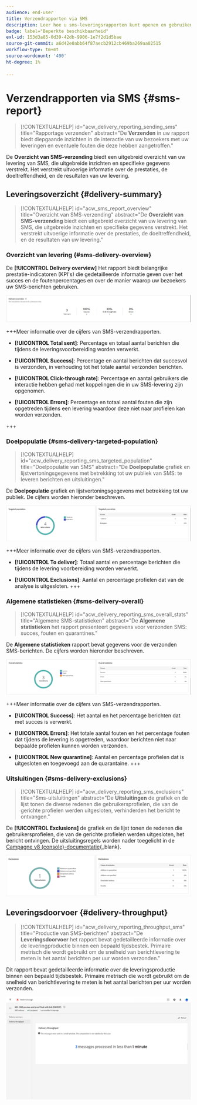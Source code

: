 ```yaml
---
audience: end-user
title: Verzendrapporten via SMS
description: Leer hoe u sms-leveringsrapporten kunt openen en gebruiken
badge: label="Beperkte beschikbaarheid"
exl-id: 153d3a85-0d39-42db-9906-1e7f2d1d5bae
source-git-commit: a6d42e0abb64f87aecb2912cb469ba269aa02515
workflow-type: tm+mt
source-wordcount: '490'
ht-degree: 1%

---
```


# Verzendrapporten via SMS {#sms-report}

>[!CONTEXTUALHELP]
>id="acw_delivery_reporting_sending_sms"
>title="Rapportage verzenden"
>abstract="De **Verzenden** in uw rapport biedt diepgaande inzichten in de interactie van uw bezoekers met uw leveringen en eventuele fouten die deze hebben aangetroffen."

De **Overzicht van SMS-verzending** biedt een uitgebreid overzicht van uw levering van SMS, die uitgebreide inzichten en specifieke gegevens verstrekt. Het verstrekt uitvoerige informatie over de prestaties, de doeltreffendheid, en de resultaten van uw levering.

## Leveringsoverzicht {#delivery-summary}

>[!CONTEXTUALHELP]
>id="acw_sms_report_overview"
>title="Overzicht van SMS-verzending"
>abstract="De **Overzicht van SMS-verzending** biedt een uitgebreid overzicht van uw levering van SMS, die uitgebreide inzichten en specifieke gegevens verstrekt. Het verstrekt uitvoerige informatie over de prestaties, de doeltreffendheid, en de resultaten van uw levering."

### Overzicht van levering {#sms-delivery-overview}

De **[!UICONTROL Delivery overview]** Het rapport biedt belangrijke prestatie-indicatoren (KPI&#39;s) die gedetailleerde informatie geven over het succes en de foutenpercentages en over de manier waarop uw bezoekers uw SMS-berichten gebruiken.

![](assets/reporting_sms_3.png)

+++Meer informatie over de cijfers van SMS-verzendrapporten.

* **[!UICONTROL Total sent]**: Percentage en totaal aantal berichten die tijdens de leveringsvoorbereiding worden verwerkt.

* **[!UICONTROL Success]**: Percentage en aantal berichten dat succesvol is verzonden, in verhouding tot het totale aantal verzonden berichten.

* **[!UICONTROL Click-through rate]**: Percentage en aantal gebruikers die interactie hebben gehad met koppelingen die in uw SMS-levering zijn opgenomen.

* **[!UICONTROL Errors]**: Percentage en totaal aantal fouten die zijn opgetreden tijdens een levering waardoor deze niet naar profielen kan worden verzonden.

+++


### Doelpopulatie {#sms-delivery-targeted-population}


>[!CONTEXTUALHELP]
>id="acw_delivery_reporting_sms_targeted_population"
>title="Doelpopulatie van SMS"
>abstract="De **Doelpopulatie** grafiek en lijstvertoningsgegevens met betrekking tot uw publiek van SMS: te leveren berichten en uitsluitingen."

De **Doelpopulatie** grafiek en lijstvertoningsgegevens met betrekking tot uw publiek. De cijfers worden hieronder beschreven.

![](assets/reporting_sms_4.png)

+++Meer informatie over de cijfers van SMS-verzendrapporten.

* **[!UICONTROL To deliver]**: Totaal aantal en percentage berichten die tijdens de levering voorbereiding worden verwerkt.

* **[!UICONTROL Exclusions]**: Aantal en percentage profielen dat van de analyse is uitgesloten.
+++


### Algemene statistieken {#sms-delivery-overall}


>[!CONTEXTUALHELP]
>id="acw_delivery_reporting_sms_overall_stats"
>title="Algemene SMS-statistieken"
>abstract="De **Algemene statistieken** het rapport presenteert gegevens voor verzonden SMS: succes, fouten en quarantines."

De **Algemene statistieken** rapport bevat gegevens voor de verzonden SMS-berichten. De cijfers worden hieronder beschreven.

![](assets/reporting_sms_5.png)

+++Meer informatie over de cijfers van SMS-verzendrapporten.

* **[!UICONTROL Success]**: Het aantal en het percentage berichten dat met succes is verwerkt.

* **[!UICONTROL Errors]**: Het totale aantal fouten en het percentage fouten dat tijdens de levering is opgetreden, waardoor berichten niet naar bepaalde profielen kunnen worden verzonden.

* **[!UICONTROL New quarantine]**: Aantal en percentage profielen dat is uitgesloten en toegevoegd aan de quarantaine.
+++

### Uitsluitingen {#sms-delivery-exclusions}


>[!CONTEXTUALHELP]
>id="acw_delivery_reporting_sms_exclusions"
>title="Sms-uitsluitingen"
>abstract="De **Uitsluitingen** de grafiek en de lijst tonen de diverse redenen die gebruikersprofielen, die van de gerichte profielen werden uitgesloten, verhinderden het bericht te ontvangen."


De **[!UICONTROL Exclusions]** de grafiek en de lijst tonen de redenen die gebruikersprofielen, die van de gerichte profielen werden uitgesloten, het bericht ontvingen. De uitsluitingsregels worden nader toegelicht in de [Campagne v8 (console)-documentatie](https://experienceleague.adobe.com/docs/campaign/campaign-v8/send/failures/delivery-failures.html#sms-quarantines){_blank}.

![](assets/reporting_sms_6.png)

## Leveringsdoorvoer {#delivery-throughput}

>[!CONTEXTUALHELP]
>id="acw_delivery_reporting_throughput_sms"
>title="Productie van SMS-berichten"
>abstract="De **Leveringsdoorvoer** het rapport bevat gedetailleerde informatie over de leveringproductie binnen een bepaald tijdsbestek.  Primaire metrisch die wordt gebruikt om de snelheid van berichtlevering te meten is het aantal berichten per uur worden verzonden."

Dit rapport bevat gedetailleerde informatie over de leveringsproductie binnen een bepaald tijdsbestek. Primaire metrisch die wordt gebruikt om de snelheid van berichtlevering te meten is het aantal berichten per uur worden verzonden.

![](assets/reporting_sms_2.png)
